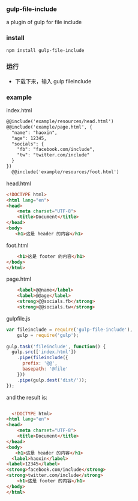 
### gulp-file-include
a plugin of gulp for file include

### install
```bash
npm install gulp-file-include
```

### 运行

* 下载下来，输入 gulp fileinclude

### example

index.html
```html
@@include('example/resources/head.html')
@@include('example/page.html', {
  "name": "haoxin",
  "age": 12345,
  "socials": {
    "fb": "facebook.com/include",
    "tw": "twitter.com/include"
  }
})
  @@include('example/resources/foot.html')

```

head.html
```html
<!DOCTYPE html>
<html lang="en">
<head>
    <meta charset="UTF-8">
    <title>Document</title>
</head>
<body>
　　<h1>这是 header 的内容</h1>
```

foot.html
```html
    <h1>这是 footer 的内容</h1>
</body>
</html>
```

page.html
```html
    <label>@@name</label>
    <label>@@age</label>
    <strong>@@socials.fb</strong>
    <strong>@@socials.tw</strong>
```

gulpfile.js
```js
var fileinclude = require('gulp-file-include'),
    gulp = require('gulp');
 
gulp.task('fileinclude', function() {
  gulp.src(['index.html'])
    .pipe(fileinclude({
      prefix: '@@',
      basepath: '@file'
    }))
    .pipe(gulp.dest('dist/'));
});
```

and the result is:
```html

  <!DOCTYPE html>
<html lang="en">
<head>
    <meta charset="UTF-8">
    <title>Document</title>
</head>
<body>
　　<h1>这是 header 的内容</h1>
  <label>haoxin</label>
<label>12345</label>
<strong>facebook.com/include</strong>
<strong>twitter.com/include</strong>
    <h1>这是 footer 的内容</h1>
</body>
</html>

```